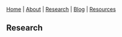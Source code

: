 [Home](README.md) | [About](about.md) | [Research](research.md) | [Blog](blog.md) | [Resources](resources.md) 

## Research 

